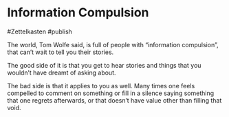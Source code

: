 # Information Compulsion
#Zettelkasten #publish

The world, Tom Wolfe said, is full of people with “information compulsion”, that can’t wait to tell you their stories. 

The good side of it is that you get to hear stories and things that you wouldn’t have dreamt of asking about. 

The bad side is that it applies to you as well. Many times one feels compelled to comment on something or fill in a silence saying something that one regrets afterwards, or that doesn’t have value other than filling that void.